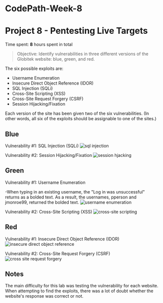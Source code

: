 # CodePath-Week-8
# Project 8 - Pentesting Live Targets

Time spent: **8** hours spent in total

> Objective: Identify vulnerabilities in three different versions of the Globitek website: blue, green, and red.

The six possible exploits are:
* Username Enumeration
* Insecure Direct Object Reference (IDOR)
* SQL Injection (SQLi)
* Cross-Site Scripting (XSS)
* Cross-Site Request Forgery (CSRF)
* Session Hijacking/Fixation

Each version of the site has been given two of the six vulnerabilities. (In other words, all six of the exploits should be assignable to one of the sites.)

## Blue

Vulnerability #1: SQL Injection (SQLi)
![sql injection](https://user-images.githubusercontent.com/35437875/38462716-d957623e-3ab9-11e8-8e4c-5f92b617df30.gif)

Vulnerability #2: Session Hijacking/Fixation
![session hjacking](https://user-images.githubusercontent.com/35437875/38462719-e88752a0-3ab9-11e8-8387-d63a28f6e0a5.gif)

## Green

Vulnerability #1: Username Enumeration

-When typing in an existing username, the "Log in was unsuccessful" returns as a bolded text. As a result, the usernames, pperson and jmonroe99, returned the bolded text.
![username enumeration](https://user-images.githubusercontent.com/35437875/38462721-f338b784-3ab9-11e8-932e-81809f80b067.gif)

Vulnerability #2: Cross-Site Scripting (XSS)
![cross-site scripting](https://user-images.githubusercontent.com/35437875/38462723-fad21580-3ab9-11e8-8161-3f0249c5795d.gif)

## Red

Vulnerability #1: Insecure Direct Object Reference (IDOR)
![insecure direct object reference](https://user-images.githubusercontent.com/35437875/38462725-03423704-3aba-11e8-9352-d0b4941b094d.gif)

Vulnerability #2: Cross-Site Request Forgery (CSRF)
![cross site request forgery](https://user-images.githubusercontent.com/35437875/38462726-09f25318-3aba-11e8-9a24-b68140dd3b8a.gif)

## Notes

The main difficulty for this lab was testing the vulnerability for each website. When attempting to find the exploits, there was a lot of doubt whether the website's response was correct or not.
